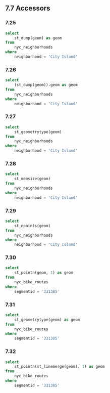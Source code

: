 ## 7.7 Accessors

### 7.25

```sql
select
    st_dump(geom) as geom
from
    nyc_neighborhoods
where
    neighborhood = 'City Island'
```

### 7.26

```sql
select
    (st_dump(geom)).geom as geom
from
    nyc_neighborhoods
where
    neighborhood = 'City Island'
```

### 7.27

```sql
select
    st_geometrytype(geom)
from
    nyc_neighborhoods
where
    neighborhood = 'City Island'
```

### 7.28

```sql
select
    st_memsize(geom)
from
    nyc_neighborhoods
where
    neighborhood = 'City Island'
```

### 7.29

```sql
select
    st_npoints(geom)
from
    nyc_neighborhoods
where
    neighborhood = 'City Island'
```

### 7.30

```sql
select
    st_pointn(geom, 1) as geom
from
    nyc_bike_routes
where
    segmentid = '331385'
```

### 7.31

```sql
select
    st_geometrytype(geom) as geom
from
    nyc_bike_routes
where
    segmentid = '331385'
```

### 7.32

```sql
select
    st_pointn(st_linemerge(geom), 1) as geom
from
    nyc_bike_routes
where
    segmentid = '331385'
```